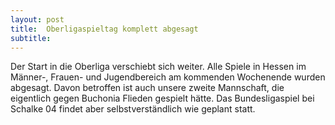 ```yaml
---
layout: post
title:  Oberligaspieltag komplett abgesagt
subtitle:  
---
```


Der Start in die Oberliga verschiebt sich weiter. Alle Spiele in Hessen im Männer-, Frauen- und Jugendbereich am kommenden Wochenende wurden abgesagt. Davon betroffen ist auch unsere zweite Mannschaft, die eigentlich gegen Buchonia Flieden gespielt hätte. Das Bundesligaspiel bei Schalke 04 findet aber selbstverständlich wie geplant statt.


